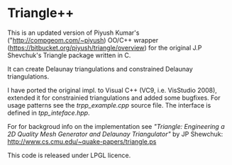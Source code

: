 
Triangle++
==========

This is an updated version of Piyush Kumar's ("http://compgeom.com/~piyush) OO/C++ wrapper (https://bitbucket.org/piyush/triangle/overview) for the original J.P Shevchuk's Triangle package written in C.

It can create Delaunay triangulations and constrained Delaunay triangulations.

I have ported the original impl. to Visual C++ (VC9, i.e. VisStudio 2008), extended it for constrainied triangulations and added some bugfixes. For usage patterns see the *trpp_example.cpp* source file. The interface is defined in *tpp_inteface.hpp*.

For for backgroud info on the implementation see *"Triangle: Engineering a 2D Quality Mesh Generator and Delaunay Triangulator"* by JP Shewchuk: http://www.cs.cmu.edu/~quake-papers/triangle.ps

This code is released under LPGL licence.
